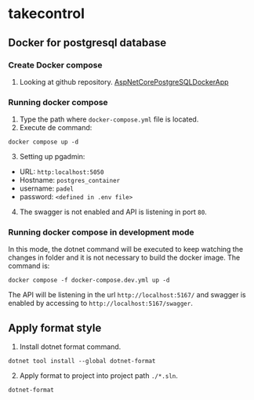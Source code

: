 # takecontrol

## Docker for postgresql database

### Create Docker compose 

1. Looking at github repository.
[AspNetCorePostgreSQLDockerApp
](https://github.com/DanWahlin/AspNetCorePostgreSQLDockerApp)

### Running docker compose

1. Type the path where `docker-compose.yml` file is located.
2. Execute de command:

```
docker compose up -d
```

3. Setting up pgadmin:
- URL: `http:localhost:5050`
- Hostname: `postgres_container`
- username: `padel`
- password: `<defined in .env file>`

4. The swagger is not enabled and API is listening in port `80`.

### Running docker compose in development mode

In this mode, the dotnet command will be executed to keep watching the changes in folder and it is not necessary to build the docker image. The command is:

```
docker compose -f docker-compose.dev.yml up -d
```

The API will be listening in the url `http://localhost:5167/` and swagger is enabled by accessing to `http://localhost:5167/swagger`.

## Apply format style

1. Install dotnet format command.

```
dotnet tool install --global dotnet-format
```

2. Apply format to project into project path `./*.sln`.
```
dotnet-format
```